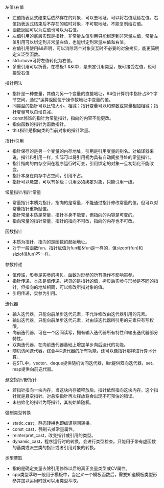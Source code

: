 左值/右值
- 左值指表达式结束后依然存在的对象，可以去地址，可以将右值赋给左值。右值指表达式结束后不存在的临时对象，不可取地址，不能复制给右值。
- 函数返回可以为左值也可以为右值。
- 左值引用的底层实现是指针，非常量左值引用只能绑定到非常量左值，常量左值引用可以绑定到非常量左值，也能绑定到常量左值和右值。
- 右值引用使用&&声明，可以消除两个对象交互时不必要的对象拷贝，能更简明定义泛型函数。
- std::move可将左值转化为右值。
- 多重引用可以折叠，在模板T &&t中，是未定引用类型，既可接受左值，也可接受右值

指针用法
- 指针是一种变量，其值为另一个变量的直接地址，64位计算机中指针占8个字节空间，通过*运算返回位于操作数地址中变量的值。
- 同类型的指针可以比较大小、相减；指针变量可以和整数或常量相加相减；指针变量可以自增自减。
- const修饰的指针为常量指针，指向的内容不能更改。
- 指向函数的指针为函数指针。
- this指针是指向类的当前对象的指针常量。

指针/引用
- 指针保存的是另一个变量的内存地址，引用是引用变量的别名。对编译器来说，指针和引用一样，实际可以将引用视为具有自动间接寻址的常量指针。
- 指针指向的内存空间在程序运行时可变，引用绑定的对象一旦初始化不能改变。
- 指针本身在内存中占空间，引用不占。
- 指针可以悬空，可以有多级；引用必须绑定对象，只能引用一级。

常量指针/指针常量
- 常量指针本质为指针，指向的是常量，不能通过指针修改常量的值，但可以对常量指针重新赋值。
- 指针常量本质是常量，指针本身不能变，但指向的内容是可变的。
- 指向常量的指针常量，指针的指向不可改，指向的内存也不可改。

函数指针
- 本质为指针，指向的是函数的起始地址。
- 对于一般函数fun，指针赋值为fun和&fun是一样的，但sizeof(fun)和siziof(&fun)不一样。

参数传递
- 值传递，形参是实参的拷贝，函数对形参的所有操作不影响实参。
- 指针传递，本质是值传递，拷贝的是指针的值，拷贝后实参与形参是不同的指针，但指向的地址相同，可以修改所指对象的值。
- 引用传递，实参为引用。

迭代器
- 输入迭代器，只能向前单步迭代元素，不允许修改由迭代器引用的元素。
- 输出迭代器，只能向前单步迭代元素，对由该迭代器所引用的元素只有写权限。
- 向前迭代器，可在一个区间读写，拥有输入迭代器所有特性和输出迭代器部分特性。
- 双向迭代器，在向前迭代器基础上增加单步向后迭代的功能。
- 随机访问迭代器，综合4种迭代器的所有功能，还可以像指针那样进行算术计算。
- 在STL中，vector、deque提供随机访问迭代器，list提供双向迭代器，set、map提供向前迭代器。

悬空指针/野指针
- 若指针指向一块内存，当这块内存被释放后，指针依然指向这块内存，这个指针就是悬空指针。对悬空指针再次释放将会出现不可预估的错误。
- 未初始化的指针为野指针，其初始值随机。

强制类型转换
- static_cast，静态转换也即编译期间转换。
- const_cast，强制去掉常量属性。
- reinterpret_cast，改变指针或引用的类型。
- dynamic_cast，程序运行时的转换，会进行类型检查。只能用于带有虚函数的基类或派生类的指针或者引用对象的转换。

类型萃取
- 指的是确定变量去除引用修饰以后的真正变量类型或CV属性。
- cpp类型萃取一般用于模板中，当定义一个模板函数后，需要知道模板类型形参并加以运用时就可以用类型萃取。

















